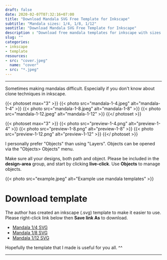 ```yaml
---
draft: false
date: 2020-02-07T07:32:16+07:00
title: "Download Mandala SVG Free Template for Inkscape"
subtitle: "Mandala sizes: 1/4, 1/8, 1/12"
seotitle: "Download Mandala SVG Free Template for Inkscape"
description : "Download free mandala templates for inkscape with sizes 1/4, 1/8, 1/12."
slug: ""
categories:
- inkscape
- template
resources:
- src: "cover.jpeg"
  name: "cover"
- src: "*.jpeg"
---
```



***

Sometimes making mandalas difficult. Especially if you don't know about clone techniques in inkscape.

{{< photoset max="3" >}}
  {{< photo src="mandala-1-4.jpeg" alt="mandala-1-4" >}}
  {{< photo src="mandala-1-8.jpeg" alt="mandala-1-8" >}}
  {{< photo src="mandala-1-12.jpeg" alt="mandala-1-12" >}}
{{</ photoset >}}

{{< photoset max="3" >}}
  {{< photo src="preview-1-4.png" alt="preview-1-4" >}}
  {{< photo src="preview-1-8.png" alt="preview-1-8" >}}
  {{< photo src="preview-1-12.png" alt="preview-1-12" >}}
{{</ photoset >}}

I personally prefer "Objects" than using "Layers". Objects can be opened via the "Objects> Objects" menu.

Make sure all your designs, both path and object. Please be included in the **design-area** group, and start by clicking **live-click**. Use **Objects** to manage objects.

{{< photo src="example.jpeg" alt="Example use mandala templates" >}}

# Download template

The author has created an inkscape (.svg) template to make it easier to use. Please right-click link below then **Save link As** to download.

* [Mandala 1/4 SVG](mandala-1-4.svg)
* [Mandala 1/8 SVG](mandala-1-8.svg)
* [Mandala 1/12 SVG](mandala-1-12.svg)

Hopefully the template that I made is useful for you all. ^^

***
